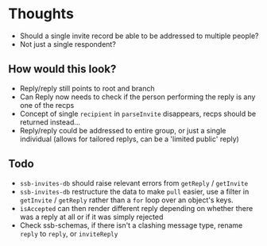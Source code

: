 # Thoughts

* Should a single invite record be able to be addressed to multiple people?
* Not just a single respondent?

## How would this look?

* Reply/reply still points to root and branch
* Can Reply now needs to check if the person performing the reply is any one of the recps
* Concept of single `recipient` in `parseInvite` disappears, recps should be returned instead...
* Reply/reply could be addressed to entire group, or just a single individual (allows for tailored replys, can be a 'limited public' reply)

## Todo

* `ssb-invites-db` should raise relevant errors from `getReply` / `getInvite`
* `ssb-invites-db` restructure the data to make `pull` easier, use a filter in `getInvite` / `getReply` rather than a `for` loop over an object's keys.
* `isAccepted` can then render different reply depending on whether there was a reply at all or if it was simply rejected
* Check ssb-schemas, if there isn't a clashing message type, rename `reply` to `reply`, or `inviteReply`

